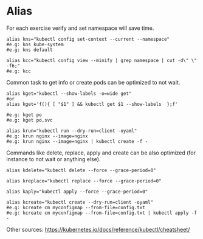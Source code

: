 
# Alias

For each exercise verify and set namespace will save time.
```
alias kns="kubectl config set-context --current --namespace"
#e.g: kns kube-system
#e.g: kns default

alias kcc="kubectl config view --minify | grep namespace | cut -d\" \" -f6;"
#e.g: kcc 
```

Common task to get info or create pods can be optimized to not wait.
```
alias kget="kubectl --show-labels -o=wide get" 
#or
alias kget='f(){ [ "$1" ] && kubectl get $1 --show-labels  };f'

#e.g: kget po
#e.g: kget po,svc

alias krun="kubectl run --dry-run=client -oyaml"
#e.g: krun nginx --image=nginx
#e.g: krun nginx --image=nginx | kubectl create -f -
```

Commands like delete, replace, apply and create can be also optimized (for instance to not wait or anything else).
```
alias kdelete="kubectl delete --force --grace-period=0"

alias kreplace="kubectl replace --force --grace-period=0"

alias kaply="kubectl apply --force --grace-period=0"

alias kcreate="kubectl create --dry-run=client -oyaml"
#e.g: kcreate cm myconfigmap --from-file=config.txt
#e.g: kcreate cm myconfigmap --from-file=config.txt | kubectl apply -f -
```

Other sources: https://kubernetes.io/docs/reference/kubectl/cheatsheet/
